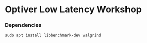 # Optiver Low Latency Workshop

### Dependencies
```
sudo apt install libbenchmark-dev valgrind
```

